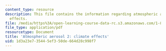 ```yaml
---
content_type: resource
description: This file contains the information regarding atmospheric aerosol 2-climate
  effects.
file: /media/https%3A/open-learning-course-data-rc.s3.amazonaws.com/1-84j-atmospheric-chemistry-fall-2013/1d3a23e735445ef350de664d28c998f7_MIT1_84JF13_Lec18_aroslWatr.pdf
file_type: application/pdf
resourcetype: Document
title: 'Atmospheric aerosol 2: climate effects'
uid: 1d3a23e7-3544-5ef3-50de-664d28c998f7
---
```

